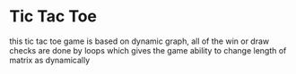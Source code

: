 # Tic Tac Toe

this tic tac toe game is based on dynamic graph, all of the win or draw checks are done by loops
which gives the game ability to change length of matrix as dynamically
